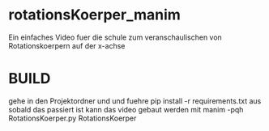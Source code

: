 # rotationsKoerper_manim

Ein einfaches Video fuer die schule zum veranschaulischen von Rotationskoerpern auf der x-achse

# BUILD
gehe in den Projektordner und und fuehre pip install -r requirements.txt aus sobald das passiert ist kann das video gebaut werden mit manim -pqh RotationsKoerper.py RotationsKoerper
